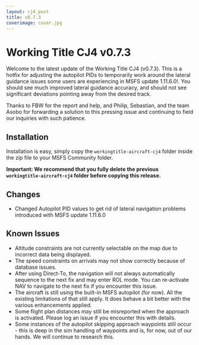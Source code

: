 ```yaml
---
layout: cj4_post
title: v0.7.3
coverimage: cover.jpg
---
```

# Working Title CJ4 v0.7.3

Welcome to the latest update of the Working Title CJ4 (v0.7.3). This is a hotfix for adjusting the autopilot PIDs to temporarily work around the lateral guidance issues some users are experiencing in MSFS update 1.11.6.0!. You should see much improved lateral guidance accuracy, and should not see significant deviations pointing away from the desired track.

Thanks to FBW for the report and help, and Philip, Sebastian, and the team Asobo for forwarding a solution to this pressing issue and continuing to field our inquiries with such patience.

## Installation
Installation is easy, simply copy the `workingtitle-aircraft-cj4` folder inside the zip file to your MSFS Community folder. 

**Important: We recommend that you fully delete the previous `workingtitle-aircraft-cj4` folder before copying this release.**

## Changes
* Changed Autopilot PID values to get rid of lateral navigation problems introduced with MSFS update 1.11.6.0

## Known Issues
* Altitude constraints are not currently selectable on the map due to incorrect data being displayed.
* The speed constraints on arrivals may not show correctly because of database issues.
* After using Direct-To, the navigation will not always automatically sequence to the next fix and may enter ROL mode. You can re-activate NAV to navigate to the next fix if you encounter this issue.
* The aircraft is still using the built-in MSFS autopilot (for now). All the existing limitations of that still apply. It does behave a bit better with the various enhancements applied.
* Some flight plan distances may still be misreported when the approach is activated. Please log an issue if you encounter this with details.
* Some instances of the autopilot skipping approach waypoints still occur - this is deep in the sim handling of waypoints and is, for now, out of our hands. We will continue to research this.
